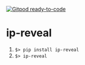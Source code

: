 [![Gitpod ready-to-code](https://img.shields.io/badge/Gitpod-ready--to--code-blue?logo=gitpod)](https://gitpod.io/#https://github.com/Inspyre-Softworks/ip-reveal)

# ip-reveal

1) `$> pip install ip-reveal`
2) `$> ip-reveal`
